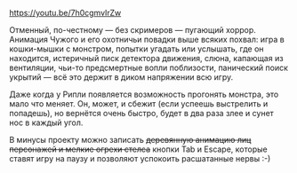 ﻿https://youtu.be/7h0cgmvIrZw

Отменный, по-честному — без скримеров — пугающий хоррор. Анимация Чужого и его охотничьи повадки выше всяких похвал: игра в кошки-мышки с монстром, попытки угадать или услышать, где он находится, истеричный писк детектора движения, слюна, капающая из вентиляции, чьи-то предсмертные вопли поблизости, панический поиск укрытий — всё это держит в диком напряжении всю игру.

Даже когда у Рипли появляется возможность прогонять монстра, это мало что меняет. Он, может, и сбежит (если успеешь выстрелить и попадешь), но вернётся очень быстро, будет в два раза злее и сунет нос в каждый угол.

В минусы проекту можно записать <s>деревянную анимацию лиц персонажей и мелкие огрехи стелса</s> кнопки Tab и Escape, которые ставят игру на паузу и позволяют успокоить расшатанные нервы :-)